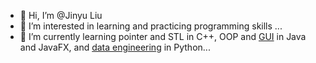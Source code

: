 - 👋 Hi, I’m @Jinyu Liu
- 👀 I’m interested in learning and practicing programming skills ...
- 🌱 I’m currently learning pointer and STL in C++, OOP and [GUI](https://github.com/JinyuLiu0116/Java-Entry-to-Intermediate/tree/main/Tic-Tac-Toe_complete) in Java and JavaFX, and [data engineering](https://github.com/JinyuLiu0116/Python-beginner-level.git) in Python...


<!---
JinyuLiu0116/JinyuLiu0116 is a ✨ special ✨ repository because its `README.md` (this file) appears on your GitHub profile.
You can click the Preview link to take a look at your changes.
--->
